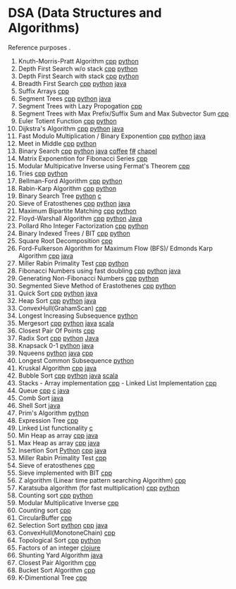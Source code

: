# DSA (Data Structures and Algorithms)
Reference purposes .

1. Knuth-Morris-Pratt Algorithm [cpp](https://github.com/saru95/DSA/blob/master/CPP/KMP.cpp) [python](https://github.com/saru95/DSA/blob/master/Python/KMP.py)
2. Depth First Search w/o stack [cpp](https://github.com/saru95/DSA/blob/master/CPP/DFS.cpp) [python](https://github/com/saru95/DSA/blob/master/Python/DFS.py)
3. Depth First Search with stack [cpp](https://github.com/saru95/DSA/blob/master/CPP/DFSS.cpp) [python](https://github.com/saru95/DSA/blob/master/Python/DFSS.py)
4. Breadth First Search [cpp](https://github.com/saru95/DSA/blob/master/CPP/BFS.cpp) [python](https://github.com/saru95/DSA/blob/master/Python/BFS.py) [java](https://github.com/saru95/DSA/blob/master/Java/BreadthFirstPaths.java)
5. Suffix Arrays [cpp](https://github.com/saru95/DSA/blob/master/CPP/SuffixArray.cpp)
6. Segment Trees [cpp](https://github.com/saru95/DSA/blob/master/CPP/SegmentTrees.cpp) [python](https://github.com/robin-0/DSA/blob/patch-1/Python/SEGTREE.py) [java](https://github.com/saru95/DSA/blob/master/Java/SegmentTrees.java)
7. Segment Trees with Lazy Propogation [cpp](https://github.com/saru95/DSA/blob/master/CPP/SegmentTreesLazy.cpp)
8. Segment Trees with Max Prefix/Suffix Sum and Max Subvector Sum [cpp](https://github.com/saru95/DSA/blob/master/CPP/SEGTREE.cpp)
9. Euler Totient Function [cpp](https://github.com/saru95/DSA/blob/master/CPP/EulerTotient.cpp) [python](https://github.com/saru95/DSA/blob/master/Python/EulerTotient.py)
10. Dijkstra's Algorithm [cpp](https://github.com/saru95/DSA/blob/master/CPP/Djikstras.cpp) [python](https://github.com/saru95/DSA/blob/master/Python/dijkstra.py) [java](https://github.com/saru95/DSA/blob/master/Java/Dijkstra.java)
11. Fast Modulo Multiplication / Binary Exponention [cpp](https://github.com/saru95/DSA/blob/master/CPP/Fmm.cpp) [python](https://github.com/saru95/DSA/blob/master/Python/Fmm.py) [java](https://github.com/saru95/DSA/blob/master/Java/Fmm.java)
12. Meet in Middle [cpp](https://github.com/saru95/DSA/blob/master/CPP/Mim.cpp) [python](https://github.com/robin-0/DSA/blob/patch-5/Python/MeetInTheMiddle.py)
13. Binary Search [cpp](https://github.com/saru95/DSA/blob/master/CPP/BinarySearch.cpp) [python](https://github.com/saru95/DSA/blob/master/Python/BinarySearch.py) [java](https://github.com/saru95/DSA/blob/master/Java/BinarySearch.java) [coffee](https://github.com/saru95/DSA/blob/master/Coffee/binary_search.coffee) [f#](https://github.com/saru95/DSA/blob/master/Fsharp/binary_search.fs) [chapel](https://github.com/saru95/DSA/blob/master/Chapel/binary_search.chpl)
14. Matrix Exponention for Fibonacci Series [cpp](https://github.com/saru95/DSA/blob/master/CPP/Me.cpp)
15. Modular Multipicative Inverse using Fermat's Theorem [cpp](https://github.com/saru95/DSA/blob/master/CPP/Mmi.cpp)
16. Tries [cpp](https://github.com/saru95/DSA/blob/master/CPP/Tries.cpp) [python](https://github.com/saru95/DSA/blob/master/Python/tries.py)
17. Bellman-Ford Algorithm [cpp](https://github.com/saru95/DSA/blob/master/CPP/BellmanFord.cpp) [python](https://github.com/saru95/DSA/blob/master/Python/BellmanFord.py)
18. Rabin-Karp Algorithm [cpp](https://github.com/saru95/DSA/blob/master/CPP/RabinKarp.cpp) [python](https://github.com/saru95/DSA/blob/master/Python/RabinKarp.py)
19. Binary Search Tree [python](https://github.com/saru95/DSA/blob/master/Python/BinarySearchTree.py) [c](https://github.com/saru95/DSA/blob/master/C/BST.c)
20. Sieve of Eratosthenes [cpp](https://github.com/saru95/DSA/blob/master/CPP/SEPrime.cpp) [python](https://github.com/saru95/DSA/blob/master/Python/SEPrime.py) [java](https://github.com/saru95/DSA/blob/master/Java/SieveOfEratosthenes.java)
21. Maximum Bipartite Matching [cpp](https://github.com/saru95/DSA/blob/master/CPP/MBM.cpp) [python](https://github.com/saru95/DSA/blob/master/Python/MBM.py)
22. Floyd-Warshall Algorithm [cpp](https://github.com/saru95/DSA/blob/master/CPP/FWA.cpp) [python](https://github.com/saru95/DSA/blob/master/Python/FloydWarshall.py) [Java](https://github.com/saru95/DSA/blob/master/Java/floyd.java)
23. Pollard Rho Integer Factorization [cpp](https://github.com/saru95/DSA/blob/master/CPP/PRB.cpp) [python](https://github/com/saru95/DSA/blob/master/Python/PRB.py)
24. Binary Indexed Trees / BIT [cpp](https://github.com/saru95/DSA/blob/master/CPP/BIT.cpp) [python](https://github.com/DravitLochan/DSA/blob/master/Python/BIT.py)
25. Square Root Decomposition [cpp](https://github.com/saru95/DSA/blob/master/CPP/SRD.cpp)
26. Ford-Fulkerson Algorithm for Maximum Flow (BFS)/ Edmonds Karp Algorithm [cpp](https://github.com/saru95/DSA/blob/master/CPP/FFA.cpp) [java](https://github.com/saru95/DSA/pull/108/files)
27. Miller Rabin Primality Test [cpp](https://github.com/saru95/DSA/blob/master/CPP/MRPT.cpp) [python](https://github.com/saru95/DSA/blob/master/Python/MRPT.py)
28. Fibonacci Numbers using fast doubling [cpp](https://github.com/saru95/DSA/blob/master/CPP/fastdoublingfibo.cpp) [python](https://github.com/saru95/DSA/blob/master/Python/Fourier-Doubling.py) [java](https://github.com/saru95/DSA/blob/master/Java/FastDoublingFibo.java)
29. Generating Non-Fibonacci Numbers [cpp](https://github.com/saru95/DSA/blob/master/CPP/NonFibo.cpp) [python](https://github.com/saru95/DSA/blob/master/Python/nNonFib.py)
30. Segmented Sieve Method of Erastothenes [cpp](https://github.com/saru95/DSA/blob/master/CPP/SS.cpp) [python](https://github.com/saru95/DSA/blob/master/Python/SegmentedSieve.py)
31. Quick Sort [cpp](https://github.com/saru95/DSA/blob/master/CPP/quicksort.cpp) [python](https://github.com/saru95/DSA/blob/master/Python/quicksort.py) [java](https://github.com/saru95/DSA/blob/master/Java/Quicksort.java)
32. Heap Sort [cpp](https://github.com/saru95/DSA/blob/master/CPP/HeapSort.cpp) [python](https://github.com/saru95/DSA/blob/master/Python/HeapSort.py) [java](https://github.com/saru95/DSA/blob/master/Java/HeapSort.java)
33. ConvexHull(GrahamScan) [cpp](https://github.com/saru95/DSA/blob/master/CPP/ConvexHull(graham).cpp)
34. Longest Increasing Subsequence [python](https://github.com/saru95/DSA/blob/master/Python/LIS.py)
35. Mergesort [cpp](https://github.com/saru95/DSA/blob/master/CPP/MergeSort.cpp) [python](https://github.com/saru95/DSA/blob/master/Python/mergesort.py) [java](https://github.com/saru95/DSA/blob/master/Java/MergeSort.java) [scala](https://github.com/saru95/DSA/blob/master/Scala/MergeSort.scala)
36. Closest Pair Of Points [cpp](https://github.com/saru95/DSA/blob/master/CPP/closestpairofpoints.cpp)
37. Radix Sort [cpp](https://github.com/saru95/DSA/blob/master/CPP/radixsort.cpp) [python](https://github.com/saru95/DSA/blob/master/Python/RadixSort.py) [Java](https://github.com/saru95/DSA/blob/master/Java/RadixSort.java)
38. Knapsack 0-1 [python](https://github.com/saru95/DSA/blob/master/Python/Knapsack0-1.py) [java](https://github.com/saru95/DSA/blob/master/Java/Knapsack0_1.java)
39. Nqueens [python](https://github.com/saru95/DSA/blob/master/Python/Nqueens.py) [java](https://github.com/saru95/DSA/blob/master/Java/NQueens.java) [cpp](https://github.com/saru95/DSA/blob/master/CPP/Java/NQueens.cpp)
40. Longest Common Subsequence [python](https://github.com/saru95/DSA/blob/master/Python/LCS.py)
41. Kruskal Algorithm [cpp](https://github.com/saru95/DSA/blob/master/CPP/Kruskal.cpp) [java](https://github.com/saru95/DSA/blob/master/Java/Kruskal.java)
42. Bubble Sort [cpp](https://github.com/saru95/DSA/blob/master/CPP/Bubblesort.cpp) [python](https://github.com/saru95/DSA/blob/master/Python/Bubblesort.py) [java](https://github.com/saru95/DSA/blob/master/Java/BubbleSort.java) [scala](https://github.com/saru95/DSA/blob/master/Scala/BubbleSort.scala)
43. Stacks - Array implementation [cpp](https://github.com/saru95/DSA/blob/master/CPP/Stacks-ArrayImp.cpp) - Linked List Implementation [cpp](https://github.com/saru95/DSA/blob/master/CPP/Stacks-LinkLImp.cpp)
44. Queue [cpp](https://github.com/saru95/DSA/blob/master/CPP/Queue.cpp) [c](https://github.com/theasianpianist/DSA/blob/master/C/queue.c) [java](https://github.com/saru95/DSA/blob/master/Java/Queue.java)
45. Comb Sort [java](https://github.com/saru95/DSA/blob/master/CombSort.java)
46. Shell Sort [java](https://github.com/saru95/DSA/blob/master/Java/ShellSort.java)
47. Prim's Algorithm [python](https://github.com/saru95/DSA/blob/master/Python/prims_mst.py)
48. Expression Tree [cpp](https://github.com/saru95/DSA/blob/master/CPP/expressionTree.cpp)
49. Linked List functionality [c](https://github.com/saru95/DSA/blob/master/C/linkedList_funcs.c)
50. Min Heap as array [cpp](https://github.com/saru95/DSA/blob/master/CPP/min_heap.cpp) [java](https://github.com/saru95/DSA/blob/master/MinHeap.java)
51. Max Heap as array [cpp](https://github.com/saru95/DSA/blob/master/CPP/max_heap.cpp) [java](https://github.com/saru95/DSA/blob/master/Java/MaxHeap.java)
52. Insertion Sort [Python](https://github.com/saru95/DSA/blob/master/Python/insertion-sort.py) [cpp](https://github.com/saru95/DSA/blob/master/CPP/InsertionSort.cpp) [java](https://github.com/saru95/DSA/blob/master/Java/InsertionSort.java)
53. Miller Rabin Primality Test [cpp](https://github.com/saru95/DSA/blob/master/CPP/primality.cpp)
54. Sieve of eratosthenes [cpp](https://github.com/saru95/DSA/blob/master/CPP/sieve.cpp)
55. Sieve implemented with BIT [cpp](https://github.com/saru95/DSA/blob/master/CPP/BIt-Sieve.cpp)
56. Z algorithm (Linear time pattern searching Algorithm) [cpp](https://github.com/saru95/DSA/blob/master/CPP/z-algorithm.cpp)
57. Karatsuba algorithm (for fast multiplication) [cpp](https://github.com/saru95/DSA/blob/master/CPP/Karatsuba_algorithm.cpp) [python](https://github.com/saru95/DSA/blob/master/Python/karatsuba.py)
58. Counting sort [cpp](https://github.com/saru95/DSA/blob/master/CPP/Counting_Sort.cpp) [python](https://github.com/saru95/DSA/blob/master/Python/counting_sort.py)
59. Modular Multiplicative Inverse [cpp](https://github.com/saru95/DSA/blob/master/CPP/ModularMultiplicativeInverse.cpp)
60. Counting sort [cpp](https://github.com/saru95/DSA/blob/master/CPP/Counting_Sort.cpp)
61. CircularBuffer [cpp](https://github.com/saru95/DSA/blob/master/CPP/CircularBuffer.cpp)
62. Selection Sort [python](https://github.com/saru95/DSA/blob/master/Python/SelectionSort.py) [cpp](https://github.com/saru95/DSA/blob/master/CPP/SelectionSort.cpp) [java](https://github.com/saru95/DSA/blob/master/Java/SelectionSort.java)
63. ConvexHull(MonotoneChain) [cpp](https://github.com/saru95/DSA/blob/master/CPP/ConvexHull_MonotoneChain.cpp)
64. Topological Sort [cpp](https://github.com/saru95/DSA/blob/master/CPP/topological_sort.cpp) [python](https://github.com/saru95/DSA/blob/master/Python/topologicalSort.py)
65. Factors of an integer [clojure](https://github.com/saru95/DSA/blob/master/Clojure/factors_of_an_integer.clj)
66. Shunting Yard Algorithm [java](https://github.com/saru95/DSA/blob/master/Java/shuntingYard.java)
67. Closest Pair Algorithm [cpp](https://github.com/saru95/DSA/blob/master/CPP/closestPair.cpp)
68. Bucket Sort Algorithm [cpp](https://github.com/saru95/DSA/blob/master/CPP/bucketSort.cpp)
69. K-Dimentional Tree [cpp](https://github.com/saru95/DSA/blob/master/CPP/kdimensionalTree.cpp)
